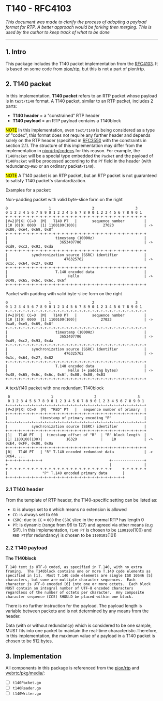 # T140 - RFC4103
*This document was made to clarify the process of adopting a payload format for RTP.*
*A better approach would be forking then merging.*
*This is used by the author to keep track of what to be done*
___

## 1. Intro
This package includes the T140 packet implementation from the [RFC4103](https://datatracker.ietf.org/doc/html/rfc4103).
It is based on some code from [pion/rtp](https://github.com/pion/rtp), but this is not a part of pion/rtp.

## 2. T140 packet
In this implementation, **T140 packet** refers to an RTP packet whose payload is in `text/t140` format.
A T140 packet, similar to an RTP packet, includes 2 parts:
- **T140 header** = a "constrained" RTP header
- **T140 payload** = an RTP payload contains a T140block

<mark>NOTE</mark> In this implementation, even `text/t140` is being considered as a type of "codec", this format does not require any further header and depends solely on the RTP header (specified in [RFC3550](https://datatracker.ietf.org/doc/html/rfc3550) with the constraints in section 2.1). The structure of this implementation may differ from the implementation in [pion/rtp/codecs](https://github.com/pion/rtp/tree/master/codecs) for this reason. For example, the `T140Packet` will be a special type embedded the `Packet` and the payload of `T140Packet` will be processed according to the `PT` field in the header (with redundancy-`RED` or an ordinary packet-`T140`).

<mark>NOTE</mark> A T140 packet is an RTP packet, but an RTP packet is not guaranteed to satisfy T140 packet's standardization.

Examples for a packet:

Non-padding packet with valid byte-slice form on the right
```
0                   1                   2                   3
0 1 2 3 4 5 6 7 8 9 0 1 2 3 4 5 6 7 8 9 0 1 2 3 4 5 6 7 8 9 0 1
+-+-+-+-+-+-+-+-+-+-+-+-+-+-+-+-+-+-+-+-+-+-+-+-+-+-+-+-+-+-+-+-+
|V=2|P|X| CC=0  |M|   T140 PT   |       sequence number         |
|10 |0|0| 0000  |1| 1100100(100)|            27023              | -> 0x80, 0xe4, 0x69, 0x8f
+-+-+-+-+-+-+-+-+-+-+-+-+-+-+-+-+-+-+-+-+-+-+-+-+-+-+-+-+-+-+-+-+
|                      timestamp (1000Hz)                       |
|                        3653407706                             | -> 0xd9, 0xc2, 0x93, 0xda
+-+-+-+-+-+-+-+-+-+-+-+-+-+-+-+-+-+-+-+-+-+-+-+-+-+-+-+-+-+-+-+-+
|           synchronization source (SSRC) identifier            |
|                          476325762                            | -> 0x1c, 0x64, 0x27, 0x82
+-+-+-+-+-+-+-+-+-+-+-+-+-+-+-+-+-+-+-+-+-+-+-+-+-+-+-+-+-+-+-+-+
|                      T.140 encoded data                       |
|                            Hello                              | -> 0x48, 0x65, 0x6c, 0x6c, 0x6f
+-+-+-+-+-+-+-+-+-+-+-+-+-+-+-+-+-+-+-+-+-+-+-+-+-+-+-+-+-+-+-+-+
```

Packet with padding with valid byte-slice form on the right
```
0                   1                   2                   3
0 1 2 3 4 5 6 7 8 9 0 1 2 3 4 5 6 7 8 9 0 1 2 3 4 5 6 7 8 9 0 1
+-+-+-+-+-+-+-+-+-+-+-+-+-+-+-+-+-+-+-+-+-+-+-+-+-+-+-+-+-+-+-+-+
|V=2|P|X| CC=0  |M|   T140 PT   |       sequence number         |
|10 |1|0| 0000  |1| 1100100(100)|           27023               | -> 0xa0, 0xe5, 0x69, 0x8f
+-+-+-+-+-+-+-+-+-+-+-+-+-+-+-+-+-+-+-+-+-+-+-+-+-+-+-+-+-+-+-+-+
|                      timestamp (1000Hz)                       |
|                        3653407706                             | -> 0xd9, 0xc2, 0x93, 0xda
+-+-+-+-+-+-+-+-+-+-+-+-+-+-+-+-+-+-+-+-+-+-+-+-+-+-+-+-+-+-+-+-+
|           synchronization source (SSRC) identifier            |
|                          476325762                            | -> 0x1c, 0x64, 0x27, 0x82
+-+-+-+-+-+-+-+-+-+-+-+-+-+-+-+-+-+-+-+-+-+-+-+-+-+-+-+-+-+-+-+-+
|                      T.140 encoded data                       |
|                            Hello (+ padding bytes)            | -> 0x48, 0x65, 0x6c, 0x6c, 0x6f, 0x00, 0x00, 0x03
+-+-+-+-+-+-+-+-+-+-+-+-+-+-+-+-+-+-+-+-+-+-+-+-+-+-+-+-+-+-+-+-+

```

A text/t140 packet with one redundant T140block
```
 0                   1                   2                   3
 0 1 2 3 4 5 6 7 8 9 0 1 2 3 4 5 6 7 8 9 0 1 2 3 4 5 6 7 8 9 0 1
+-+-+-+-+-+-+-+-+-+-+-+-+-+-+-+-+-+-+-+-+-+-+-+-+-+-+-+-+-+-+-+-+
|V=2|P|X| CC=0  |M|  "RED" PT   |   sequence number of primary  |
+-+-+-+-+-+-+-+-+-+-+-+-+-+-+-+-+-+-+-+-+-+-+-+-+-+-+-+-+-+-+-+-+
|               timestamp of primary encoding "P"               |
+-+-+-+-+-+-+-+-+-+-+-+-+-+-+-+-+-+-+-+-+-+-+-+-+-+-+-+-+-+-+-+-+
|           synchronization source (SSRC) identifier            |
+-+-+-+-+-+-+-+-+-+-+-+-+-+-+-+-+-+-+-+-+-+-+-+-+-+-+-+-+-+-+-+-+
|1|   T140 PT   |  timestamp offset of "R"  | "R" block length  |
|1| 1100100(100)|           16320           |    10             | -> 0xE4, 0xFF, 0x00, 0x0a
+-+-+-+-+-+-+-+-+-+-+-+-+-+-+-+-+-+-+-+-+-+-+-+-+-+-+-+-+-+-+-+-+
|0|   T140 PT   | "R" T.140 encoded redundant data              | -> 0x64, ...
+-+-+-+-+-+-+-+-+                               +---------------+
+                                               |               |
+-+-+-+-+-+-+-+-+-+-+-+-+-+-+-+-+-+-+-+-+-+-+-+-+     +-+-+-+-+-+
|                "P" T.140 encoded primary data       |
+-+-+-+-+-+-+-+-+-+-+-+-+-+-+-+-+-+-+-+-+-+-+-+-+-+-+-+
```

### 2.1 T140 header
From the template of RTP header, the T140-specific setting can be listed as:
- `X`: is always set to `0` which means no extension is allowed
- `CC`: is always set to `000`
- `CSRC`: due to `CC` = `000` the `CSRC` slice in the normal RTP has length 0
- `PT`: is dynamic (range from 96 to 127) and agreed via other means (e.g SIP). In this implementation, `T140 PT` is chosen to be `1100100`(100) and `RED PT`(for redundancy) is chosen to be `1100101`(101)

### 2.2 T140 payload
**The T140block**

    T.140 text is UTF-8 coded, as specified in T.140, with no extra
    framing.  The T140block contains one or more T.140 code elements as
    specified in [1].  Most T.140 code elements are single ISO 10646 [5]
    characters, but some are multiple character sequences.  Each
    character is UTF-8 encoded [6] into one or more octets.  Each block
    MUST contain an integral number of UTF-8 encoded characters
    regardless of the number of octets per character.  Any composite
    character sequence (CCS) SHOULD be placed within one block.

There is no further instruction for the payload. The payload length is variable between packets and is not determined by any means from the header.

Data (with or without redundancy) which is considered to be one sample, MUST fits into one packet to maintain the real-time characteristic.Therefore, in this implementation, the maximum value of a payload in a T140 packet is chosen to be 512 bytes.

## 3. Implementation
All components in this package is referenced from the [pion/rtp](https://github.com/pion/rtp) and [webrtc/pkg/media/](https://github.com/pion/webrtc/tree/master/pkg/media):
- [ ] `t140Packet.go`
- [ ] `t140Reader.go`
- [ ] `t140Writer.go`